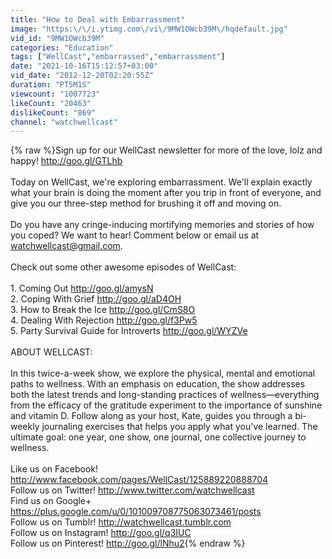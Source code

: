 ```yaml
---
title: "How to Deal with Embarrassment"
image: "https:\/\/i.ytimg.com\/vi\/9MW1OWcb39M\/hqdefault.jpg"
vid_id: "9MW1OWcb39M"
categories: "Education"
tags: ["WellCast","embarrassed","embarrassment"]
date: "2021-10-16T15:12:57+03:00"
vid_date: "2012-12-20T02:20:55Z"
duration: "PT5M1S"
viewcount: "1007723"
likeCount: "20463"
dislikeCount: "869"
channel: "watchwellcast"
---
```

{% raw %}Sign up for our WellCast newsletter for more of the love, lolz and happy! <a rel="nofollow" target="blank" href="http://goo.gl/GTLhb">http://goo.gl/GTLhb</a><br /><br />Today on WellCast, we're exploring embarrassment. We'll explain exactly what your brain is doing the moment after you trip in front of everyone, and give you our three-step method for brushing it off and moving on. <br /><br />Do you have any cringe-inducing mortifying memories and stories of how you coped? We want to hear! Comment below or email us at watchwellcast@gmail.com.<br /><br />Check out some other awesome episodes of WellCast:<br /><br />1. Coming Out <a rel="nofollow" target="blank" href="http://goo.gl/amysN">http://goo.gl/amysN</a> <br />2. Coping With Grief <a rel="nofollow" target="blank" href="http://goo.gl/aD4OH">http://goo.gl/aD4OH</a> <br />3. How to Break the Ice <a rel="nofollow" target="blank" href="http://goo.gl/CmS8O">http://goo.gl/CmS8O</a> <br />4. Dealing With Rejection <a rel="nofollow" target="blank" href="http://goo.gl/f3Pw5">http://goo.gl/f3Pw5</a> <br />5. Party Survival Guide for Introverts <a rel="nofollow" target="blank" href="http://goo.gl/WYZVe">http://goo.gl/WYZVe</a> <br /><br />ABOUT WELLCAST:<br /><br />In this twice-a-week show, we explore the physical, mental and emotional paths to wellness. With an emphasis on education, the show addresses both the latest trends and long-standing practices of wellness—everything from the efficacy of the gratitude experiment to the importance of sunshine and vitamin D. Follow along as your host, Kate, guides you through a bi-weekly journaling exercises that helps you apply what you've learned. The ultimate goal: one year, one show, one journal, one collective journey to wellness.<br /><br />Like us on Facebook! <a rel="nofollow" target="blank" href="http://www.facebook.com/pages/WellCast/125889220888704">http://www.facebook.com/pages/WellCast/125889220888704</a><br />Follow us on Twitter! <a rel="nofollow" target="blank" href="http://www.twitter.com/watchwellcast">http://www.twitter.com/watchwellcast</a><br />Find us on Google+ <a rel="nofollow" target="blank" href="https://plus.google.com/u/0/101009708775063073461/posts">https://plus.google.com/u/0/101009708775063073461/posts</a><br />Follow us on Tumblr! <a rel="nofollow" target="blank" href="http://watchwellcast.tumblr.com">http://watchwellcast.tumblr.com</a><br />Follow us on Instagram! <a rel="nofollow" target="blank" href="http://goo.gl/q3IUC">http://goo.gl/q3IUC</a><br />Follow us on Pinterest! <a rel="nofollow" target="blank" href="http://goo.gl/lNhu2">http://goo.gl/lNhu2</a>{% endraw %}
